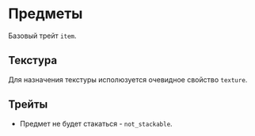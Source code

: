 # Предметы
Базовый трейт `item`.

## Текстура
Для назначения текстуры исполюзуется очевидное свойство `texture`.

## Трейты
- Предмет не будет стакаться - `not_stackable`.
